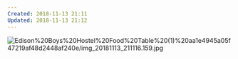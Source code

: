 ```yaml
---
Created: 2018-11-13 21:11
Updated: 2018-11-13 21:12
---
```



![Edison%20Boys%20Hostel%20Food%20Table%20(1)%20aa1e4945a05f47219af48d2448af240e/img_20181113_211116.159.jpg](img_20181113_211116.159.jpg)